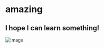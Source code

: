# amazing

## I hope I can learn something!


![image](https://github.com/hhwhyf/haha/blob/master/git.jpg)
